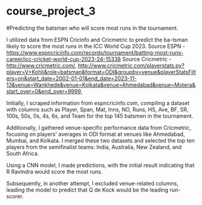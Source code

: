 # course_project_3
#Predicting the batsman who will score most runs in the tournament.

I utilized data from ESPN Cricinfo and Cricmetric to predict the ba-tsman likely to score the most runs in the ICC World Cup 2023.
Source ESPN - https://www.espncricinfo.com/records/tournament/batting-most-runs-career/icc-cricket-world-cup-2023-24-15338
Source Cricmetric - http://www.cricmetric.com/, http://www.cricmetric.com/playerstats.py?player=V+Kohli&role=batsman&format=ODI&groupby=venue&playerStatsFilters=on&start_date=2002-01-01&end_date=2023-11-13&venue=Wankhede&venue=Kolkata&venue=Ahmedabad&venue=Motera&start_over=0&end_over=9999,


Initially, I scraped information from espncricinfo.com,
compiling a dataset with columns such as 
Player, 
Span,
Mat,
Inns,
NO,
Runs,
HS,
Ave,
BF,
SR, 
100s,
50s,
0s,
4s,
6s,
and Team for the top 145 batsmen in the tournament.

Additionally,
I gathered venue-specific performance data from Cricmetric,
focusing on players' averages in ODI format at venues like Ahmedabad, Mumbai, and Kolkata.
I merged these two datasets and selected the top ten players from the semifinalist teams: India, Australia, New Zealand, and South Africa.

Using a CNN model,
I made predictions,
with the initial result indicating that R Ravindra would score the most runs.

Subsequently, in another attempt, I excluded venue-related columns, leading the model to predict that Q de Kock would be the leading run-scorer.
